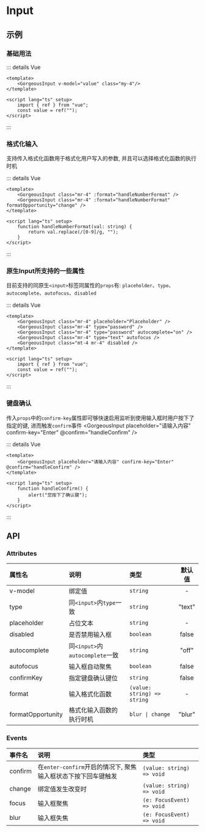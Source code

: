 # Input

## 示例

### 基础用法
<GorgeousInput class="my-4"/>

::: details Vue

```vue
<template>
    <GorgeousInput v-model="value" class="my-4"/>
</template>

<script lang="ts" setup>
    import { ref } from "vue";
    const value = ref("");
</script>
```

::: 

### 格式化输入
支持传入格式化函数用于格式化用户写入的参数, 并且可以选择格式化函数的执行时机
<GorgeousInput class="mr-4" :format="handleNumberFormat" />
<GorgeousInput class="mr-4" :format="handleNumberFormat" formatOpportunity="change" />

::: details Vue

```vue
<template>
    <GorgeousInput class="mr-4" :format="handleNumberFormat" />
    <GorgeousInput class="mr-4" :format="handleNumberFormat" formatOpportunity="change" />
</template>

<script lang="ts" setup>
    function handleNumberFormat(val: string) {
        return val.replace(/[0-9]/g, "");
    }
</script>
```

:::

### 原生Input所支持的一些属性
目前支持的同原生`<input>`标签同属性的`props`有: `placeholder`、`type`、 `autocomplete`、`autofocus`、`disabled`
<GorgeousInput class="mr-4" placeholder="Placeholder" />
<GorgeousInput class="mr-4" type="password" />
<GorgeousInput class="mr-4" type="password" autocomplete="on" />
<GorgeousInput class="mr-4" type="text" autofocus />
<GorgeousInput class="mt-4 mr-4" disabled />

::: details Vue

```vue
<template>
    <GorgeousInput class="mr-4" placeholder="Placeholder" />
    <GorgeousInput class="mr-4" type="password" />
    <GorgeousInput class="mr-4" type="password" autocomplete="on" />
    <GorgeousInput class="mr-4" type="text" autofocus />
    <GorgeousInput class="mt-4 mr-4" disabled />
</template>

<script lang="ts" setup>
    import { ref } from "vue";
    const value = ref("");
</script>
```

::: 

### 键盘确认
传入`props`中的`confirm-key`属性即可够快速启用监听到使用输入框时用户按下了指定的键, 进而触发`confirm`事件
<GorgeousInput placeholder="请输入内容" confirm-key="Enter" @confirm="handleConfirm" />

::: details Vue

```vue
<template>
    <GorgeousInput placeholder="请输入内容" confirm-key="Enter" @confirm="handleConfirm" />
</template>

<script lang="ts" setup>
    function handleConfirm() {
        alert("您按下了确认键");
    }
</script>
```

:::

## API

### Attributes
| 属性名 | 说明 | 类型 | 默认值 |
| :- | :- | :- | :-: |
| v-model | 绑定值 | `string` | - |
| type | 同`<input>`内`type`一致 | `string` | "text" |
| placeholder | 占位文本 | `string` | - |
| disabled | 是否禁用输入框 | `boolean` | false |
| autocomplete | 同`<input>`内`autocomplete`一致 | `string` | "off" |
| autofocus | 输入框自动聚焦 | `boolean` | false |
| confirmKey | 指定键盘确认键位 | `string` | false |
| format | 输入格式化函数 | `(value: string) => string` | - |
| formatOpportunity | 格式化输入函数的执行时机 | `blur \| change` | "blur" |

### Events
| 事件名 | 说明 | 类型 |
| :- | :- | :- |
| confirm | 在`enter-confirm`开启的情况下, 聚焦输入框状态下按下回车键触发 | `(value: string) => void` |
| change | 绑定值发生改变时 | `(value: string) => void` |
| focus | 输入框聚焦 | `(e: FocusEvent) => void` |
| blur | 输入框失焦 | `(e: FocusEvent) => void` |

<!-- script代码 -->
<script setup lang="ts">
    function handleNumberFormat(val: string) {
        return val.replace(/[0-9]/g, "");
    }
    function handleConfirm(val: string) {
        alert("您按下了确认键");
    }
</script>
